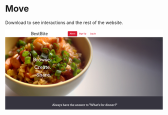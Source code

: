 # Move
Download to see interactions and the rest of the website.

![Alt text](/BestBites/bestbites_screenshot.jpg?raw=true "Optional Title")
